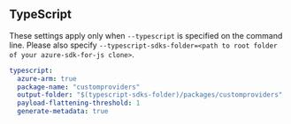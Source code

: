 ## TypeScript

These settings apply only when `--typescript` is specified on the command line.
Please also specify `--typescript-sdks-folder=<path to root folder of your azure-sdk-for-js clone>`.

```yaml $(typescript)
typescript:
  azure-arm: true
  package-name: "customproviders"
  output-folder: "$(typescript-sdks-folder)/packages/customproviders"
  payload-flattening-threshold: 1
  generate-metadata: true
```
